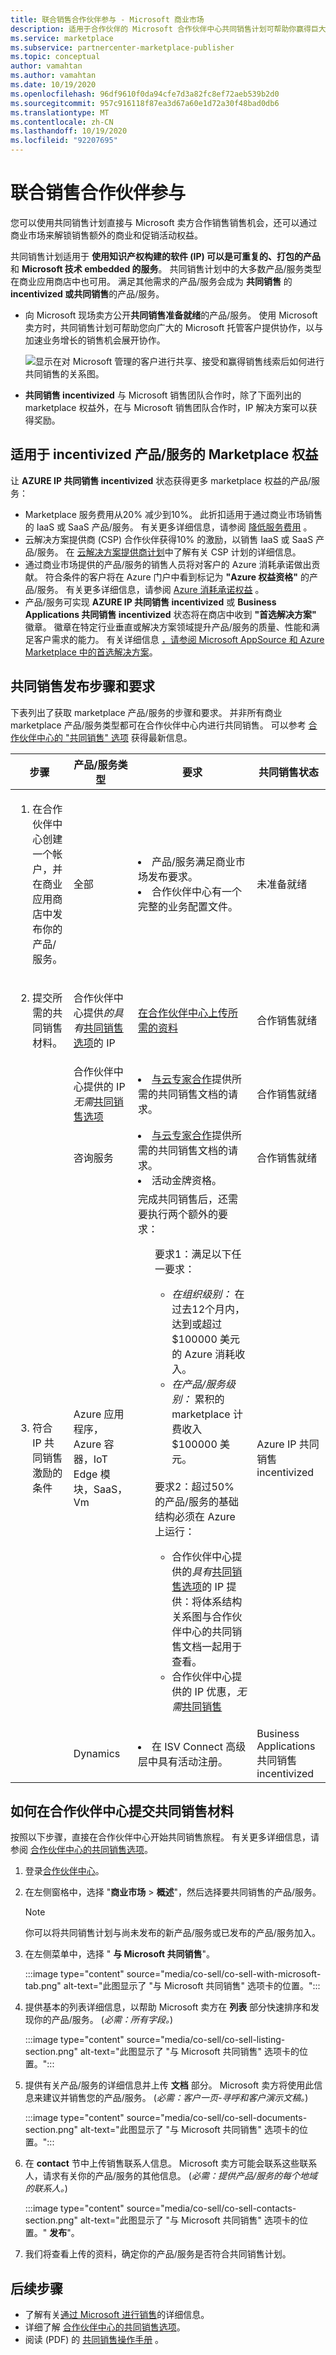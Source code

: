 ```yaml
---
title: 联合销售合作伙伴参与 - Microsoft 商业市场
description: 适用于合作伙伴的 Microsoft 合作伙伴中心共同销售计划可帮助你赢得巨大的客户群，并生成新的销售。
ms.service: marketplace
ms.subservice: partnercenter-marketplace-publisher
ms.topic: conceptual
author: vamahtan
ms.author: vamahtan
ms.date: 10/19/2020
ms.openlocfilehash: 96df9610f0da94cfe7d3a82fc8ef72aeb539b2d0
ms.sourcegitcommit: 957c916118f87ea3d67a60e1d72a30f48bad0db6
ms.translationtype: MT
ms.contentlocale: zh-CN
ms.lasthandoff: 10/19/2020
ms.locfileid: "92207695"
---
```

# <a name="co-sell-partner-engagement"></a>联合销售合作伙伴参与

您可以使用共同销售计划直接与 Microsoft 卖方合作销售销售机会，还可以通过商业市场来解锁销售额外的商业和促销活动权益。

共同销售计划适用于 **使用知识产权构建的软件 (IP) 可以是可重复的、打包的产品** 和 **Microsoft 技术 embedded 的服务**。 共同销售计划中的大多数产品/服务类型在商业应用商店中也可用。 满足其他需求的产品/服务会成为 **共同销售** 的 **incentivized 或共同销售**的产品/服务。

- 向 Microsoft 现场卖方公开**共同销售准备就绪**的产品/服务。 使用 Microsoft 卖方时，共同销售计划可帮助您向广大的 Microsoft 托管客户提供协作，以与加速业务增长的销售机会展开协作。

<ul>

![显示在对 Microsoft 管理的客户进行共享、接受和赢得销售线索后如何进行共同销售的关系图。](./media/marketplace-publishers-guide/marketplace-co-sell-v2.png)
</ul>

- **共同销售 incentivized** 与 Microsoft 销售团队合作时，除了下面列出的 marketplace 权益外，在与 Microsoft 销售团队合作时，IP 解决方案可以获得奖励。</li></ul>

## <a name="marketplace-benefits-for-incentivized-offers"></a>适用于 incentivized 产品/服务的 Marketplace 权益

让 **AZURE IP 共同销售 incentivized** 状态获得更多 marketplace 权益的产品/服务：

* Marketplace 服务费用从20% 减少到10%。 此折扣适用于通过商业市场销售的 IaaS 或 SaaS 产品/服务。 有关更多详细信息，请参阅 [降低服务费用](marketplace-commercial-transaction-capabilities-and-considerations.md#reduced-service-fee) 。
* 云解决方案提供商 (CSP) 合作伙伴获得10% 的激励，以销售 IaaS 或 SaaS 产品/服务。 在 [云解决方案提供商计划](cloud-solution-providers.md)中了解有关 CSP 计划的详细信息。
* 通过商业市场提供的产品/服务的销售人员将对客户的 Azure 消耗承诺做出贡献。 符合条件的客户将在 Azure 门户中看到标记为 **"Azure 权益资格"** 的产品/服务。 有关更多详细信息，请参阅 [Azure 消耗承诺权益](azure-consumption-commitment-benefit.md) 。
* 产品/服务可实现 **AZURE IP 共同销售 incentivized** 或 **Business Applications 共同销售 incentivized** 状态将在商店中收到 **"首选解决方案"** 徽章。 徽章在特定行业垂直或解决方案领域提升产品/服务的质量、性能和满足客户需求的能力。 有关详细信息 [，请参阅 Microsoft AppSource 和 Azure Marketplace 中的首选解决方案](preferred-solutions.md)。

## <a name="co-sell-publishing-steps-and-requirements"></a>共同销售发布步骤和要求

下表列出了获取 marketplace 产品/服务的步骤和要求。 并非所有商业 marketplace 产品/服务类型都可在合作伙伴中心内进行共同销售。 可以参考 [合作伙伴中心的 "共同销售" 选项](https://docs.microsoft.com/azure/marketplace/partner-center-portal/commercial-marketplace-co-sell) 获得最新信息。 

|步骤    |产品/服务类型    |要求    |共同销售状态    |
|----    |-------------    |------------    |---------------   |
|<ol start=1><li> 在合作伙伴中心创建一个帐户，并在商业应用商店中发布你的产品/服务。</li>|全部|<li>产品/服务满足商业市场发布要求。</li><li>合作伙伴中心有一个完整的业务配置文件。</li>|未准备就绪|
|<ol start=2><li>提交所需的共同销售材料。</li>|合作伙伴中心提供*的具有*[共同销售选项](https://docs.microsoft.com/azure/marketplace/partner-center-portal/commercial-marketplace-co-sell)的 IP|[在合作伙伴中心上传所需的资料](#how-to-submit-co-sell-materials-in-partner-center)|合作销售就绪|
||合作伙伴中心提供的 IP*无需*[共同销售选项](https://docs.microsoft.com/azure/marketplace/partner-center-portal/commercial-marketplace-co-sell)|<li>[与云专家合作](https://partner.microsoft.com/campaigns/ced-nomination-form/)提供所需的共同销售文档的请求。|合作销售就绪|
||咨询服务|<li>[与云专家合作](https://partner.microsoft.com/campaigns/ced-nomination-form/)提供所需的共同销售文档的请求。</li><li>活动金牌资格。</li>|合作销售就绪|
|<ol start=3><li>符合 IP 共同销售激励的条件</li>|Azure 应用程序，Azure 容器，IoT Edge 模块，SaaS，Vm|完成共同销售后，还需要执行两个额外的要求： <ul> 要求1：满足以下任一要求：<ul><li>*在组织级别：* 在过去12个月内，达到或超过 $100000 美元的 Azure 消耗收入。</li><li>*在产品/服务级别：* 累积的 marketplace 计费收入 $100000 美元。</li></ul><br>要求2：超过50% 的产品/服务的基础结构必须在 Azure 上运行：<ul><li>合作伙伴中心提供的*具有*[共同销售选项](https://docs.microsoft.com/azure/marketplace/partner-center-portal/commercial-marketplace-co-sell)的 IP 提供：将体系结构关系图与合作伙伴中心的共同销售文档一起用于查看。</li><li>合作伙伴中心提供的 IP 优惠，*无需*[共同销售](https://docs.microsoft.com/azure/marketplace/partner-center-portal/commercial-marketplace-co-sell)|Azure IP 共同销售 incentivized|
||Dynamics|<li>在 ISV Connect 高级层中具有活动注册。</li>|Business Applications 共同销售 incentivized|

## <a name="how-to-submit-co-sell-materials-in-partner-center"></a>如何在合作伙伴中心提交共同销售材料

按照以下步骤，直接在合作伙伴中心开始共同销售旅程。 有关更多详细信息，请参阅 [合作伙伴中心的共同销售选项](./partner-center-portal/commercial-marketplace-co-sell.md)。

1. 登录[合作伙伴中心](https://partner.microsoft.com/dashboard/home)。
1. 在左侧窗格中，选择 "**商业市场**  >  **概述**"，然后选择要共同销售的产品/服务。

    > [!NOTE]
    > 你可以将共同销售计划与尚未发布的新产品/服务或已发布的产品/服务加入。

1. 在左侧菜单中，选择 " **与 Microsoft 共同销售**"。

    :::image type="content" source="media/co-sell/co-sell-with-microsoft-tab.png" alt-text="此图显示了 &quot;与 Microsoft 共同销售&quot; 选项卡的位置。":::

1. 提供基本的列表详细信息，以帮助 Microsoft 卖方在 **列表** 部分快速排序和发现你的产品/服务。  (*必需：所有字段。*) 

    :::image type="content" source="media/co-sell/co-sell-listing-section.png" alt-text="此图显示了 &quot;与 Microsoft 共同销售&quot; 选项卡的位置。":::  

1. 提供有关产品/服务的详细信息并上传 **文档** 部分。 Microsoft 卖方将使用此信息来建议并销售您的产品/服务。  (*必需：客户一页-寻呼和客户演示文稿。*) 

    :::image type="content" source="media/co-sell/co-sell-documents-section.png" alt-text="此图显示了 &quot;与 Microsoft 共同销售&quot; 选项卡的位置。":::
 
1. 在 **contact** 节中上传销售联系人信息。 Microsoft 卖方可能会联系这些联系人，请求有关你的产品/服务的其他信息。  (*必需：提供产品/服务的每个地域的联系人。*) 

    :::image type="content" source="media/co-sell/co-sell-contacts-section.png" alt-text="此图显示了 &quot;与 Microsoft 共同销售&quot; 选项卡的位置。" **发布**"。
1. 我们将查看上传的资料，确定你的产品/服务是否符合共同销售计划。

## <a name="next-steps"></a>后续步骤

* 了解有关[通过 Microsoft 进行销售](https://partner.microsoft.com/membership/sell-with-microsoft)的详细信息。
* 详细了解 [合作伙伴中心的共同销售选项](./partner-center-portal/commercial-marketplace-co-sell.md)。
* 阅读 (PDF) 的 [共同销售操作手册](https://aka.ms/Co-sellPartnerengagementguidepartnerlink) 。

